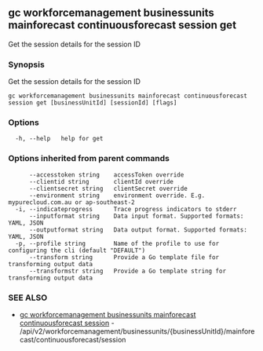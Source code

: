 ## gc workforcemanagement businessunits mainforecast continuousforecast session get

Get the session details for the session ID

### Synopsis

Get the session details for the session ID

```
gc workforcemanagement businessunits mainforecast continuousforecast session get [businessUnitId] [sessionId] [flags]
```

### Options

```
  -h, --help   help for get
```

### Options inherited from parent commands

```
      --accesstoken string    accessToken override
      --clientid string       clientId override
      --clientsecret string   clientSecret override
      --environment string    environment override. E.g. mypurecloud.com.au or ap-southeast-2
  -i, --indicateprogress      Trace progress indicators to stderr
      --inputformat string    Data input format. Supported formats: YAML, JSON
      --outputformat string   Data output format. Supported formats: YAML, JSON
  -p, --profile string        Name of the profile to use for configuring the cli (default "DEFAULT")
      --transform string      Provide a Go template file for transforming output data
      --transformstr string   Provide a Go template string for transforming output data
```

### SEE ALSO

* [gc workforcemanagement businessunits mainforecast continuousforecast session](gc_workforcemanagement_businessunits_mainforecast_continuousforecast_session.html)	 - /api/v2/workforcemanagement/businessunits/{businessUnitId}/mainforecast/continuousforecast/session


